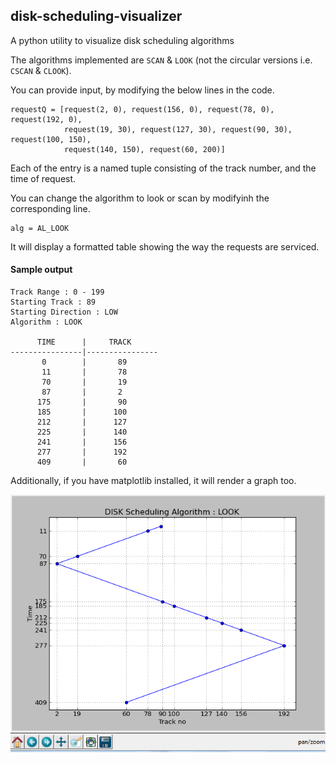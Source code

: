 ## disk-scheduling-visualizer
A python utility to visualize disk scheduling algorithms

The algorithms implemented are `SCAN` & `LOOK` (not the circular versions i.e. `CSCAN` & `CLOOK`).

You can provide input, by modifying the below lines in the code.

```
requestQ = [request(2, 0), request(156, 0), request(78, 0), request(192, 0),
            request(19, 30), request(127, 30), request(90, 30), request(100, 150),
            request(140, 150), request(60, 200)]
```

Each of the entry is a named tuple consisting of the track number, and the time of request.

You can change the algorithm to look or scan by modifyinh the corresponding line.

    alg = AL_LOOK

It will display a formatted table showing the way the requests are serviced.

#### Sample output
```
Track Range : 0 - 199
Starting Track : 89
Starting Direction : LOW
Algorithm : LOOK

      TIME      |     TRACK
----------------|----------------
       0        |       89
       11       |       78
       70       |       19
       87       |       2
      175       |       90
      185       |      100
      212       |      127
      225       |      140
      241       |      156
      277       |      192
      409       |       60
```

Additionally, if you have matplotlib installed, it will render a graph too.

![screenshot](/screenshot.png?raw=true)
